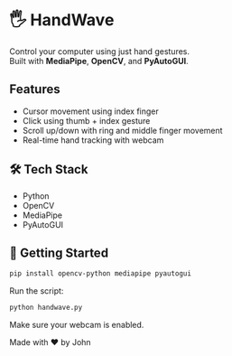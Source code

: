 # 🖐️ HandWave

Control your computer using just hand gestures.  
Built with **MediaPipe**, **OpenCV**, and **PyAutoGUI**.

## Features
- Cursor movement using index finger
- Click using thumb + index gesture
- Scroll up/down with ring and middle finger movement
- Real-time hand tracking with webcam

## 🛠️ Tech Stack
- Python
- OpenCV
- MediaPipe
- PyAutoGUI

## 🚀 Getting Started
```bash
pip install opencv-python mediapipe pyautogui
```
Run the script:
```bash
python handwave.py
```
Make sure your webcam is enabled.

Made with ❤️ by John

